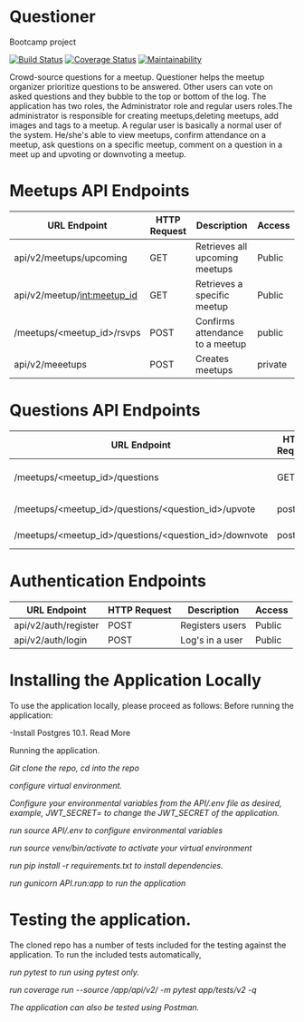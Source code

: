 # Questioner
Bootcamp project



[![Build Status](https://travis-ci.org/Astro2030/Questioner.svg?branch=develop)](https://travis-ci.org/Astro2030/Questioner) [![Coverage Status](https://coveralls.io/repos/github/Astro2030/Questioner/badge.svg?branch=develop)](https://coveralls.io/github/Astro2030/Questioner?branch=develop)  [![Maintainability](https://api.codeclimate.com/v1/badges/d47e0121aee0393fd5f8/maintainability)](https://codeclimate.com/github/Astro2030/Questioner/maintainability)



Crowd-source questions for a meetup. Questioner helps the meetup organizer prioritize
questions to be answered. Other users can vote on asked questions and they bubble to the top
or bottom of the log. The application has two roles, the Administrator role and regular users roles.The administrator is responsible for creating meetups,deleting meetups, add images and tags to a meetup. A regular user is basically a normal user of the system. He/she's able to view meetups, confirm attendance on a meetup, ask questions on a specific meetup, comment on a question in a meet up and upvoting or downvoting a meetup.


# Meetups API Endpoints

URL Endpoint                          | HTTP Request   |  Description                     | Access         |
-----------------------------------   | -------------  | -----------------------          |--------------- |
api/v2/meetups/upcoming                |     GET        |  Retrieves all upcoming meetups            |  Public        |
api/v2/meetup/<int:meetup_id>         |     GET        |  Retrieves a specific meetup     |  Public        |
/meetups/<meetup_id>/rsvps|     POST       |  Confirms attendance to a meetup |  public        |
api/v2/meeetups   |    POST    |    Creates meetups   | private |

# Questions API Endpoints

URL Endpoint                          | HTTP Request   |  Description                     | Access         |
-----------------------------------   | -------------  | -----------------------          |--------------- |
/meetups/<meetup_id>/questions   |     GET        |  Retrieves a specific meetup     |  Public        |
/meetups/<meetup_id>/questions/<question_id>/upvote |  post   |    upvotes a question | public    |
/meetups/<meetup_id>/questions/<question_id>/downvote | post  |   Downvotes a question| public    |

# Authentication Endpoints

URL Endpoint                          | HTTP Request   |  Description                     | Access         |
-----------------------------------   | -------------  | -----------------------          |--------------- |
api/v2/auth/register                      |     POST        |  Registers users            |  Public        |
api/v2/auth/login    |     POST       |  Log's in a user     |  Public        |

# Installing the Application Locally
To use the application locally, please proceed as follows: Before running the application:

-Install Postgres 10.1. Read More


Running the application.

*Git clone the repo, cd into the repo*

*configure virtual environment.*

*Configure your environmental variables from the API/.env file as desired, example, JWT_SECRET=<your-secret> to change the JWT_SECRET of the application.*
  
*run source API/.env to configure environmental variables*

*run source venv/bin/activate to activate your virtual environment*

*run pip install -r requirements.txt to install dependencies.*

*run gunicorn API.run:app to run the application*

  
# Testing the application.

The cloned repo has a number of tests included for the testing against the application. To run the included tests automatically,

*run pytest to run using pytest only.*

*run coverage run --source /app/api/v2/ -m pytest app/tests/v2 -q*

*The application can also be tested using Postman.*


